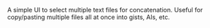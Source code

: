 A simple UI to select multiple text files for concatenation. Useful for copy/pasting multiple files all at once into gists, AIs, etc.
